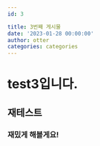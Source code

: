 ```yaml
---
id: 3

title: 3번째 게시물
date: '2023-01-28 00:00:00'
author: otter
categories: categories
---
```


# test3입니다.

## 재테스트

### 재밌게 해볼게요!
